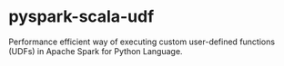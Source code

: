 # pyspark-scala-udf
Performance efficient way of executing custom user-defined functions (UDFs) in Apache Spark for Python Language.
